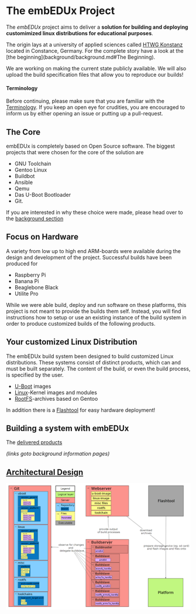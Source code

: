 # The **embEDUx** Project
The *embEDUx* project aims to deliver a **solution for building and deploying customimized
linux distributions for educational purposes**.

The origin lays at a university of applied sciences called
[HTWG Konstanz](http://www.htwg-konstanz.de/English.20.0.html) located in Constance,
Germany.  For the complete story have a look at the [the
beginning](background/background.md#The Beginning).

We are working on making the current state publicly available.  We will also
upload the build specification files that allow you to reproduce our builds!

#### Terminology
Before continuing, please make sure that you are familiar with the
[Terminology](background/terminology.md). If you keep an open eye for
crudities, you are encouraged to inform us by either opening an issue or putting
up a pull-request.

## The Core
embEDUx is completely based on Open Source software. The biggest projects that
were chosen for the core of the solution are

* GNU Toolchain
* Gentoo Linux
* Buildbot
* Ansible
* Qemu
* Das U-Boot Bootloader
* Git.

If you are interested in why these choice were made, please head over to the
[background section](background/background.md)

## Focus on Hardware
A variety from low up to high end ARM-boards were available during the design
and development of the project. Successful builds have been produced for

* Raspberry Pi
* Banana Pi
* Beaglebone Black
* Utilite Pro

While we were able build, deploy and run software on these platforms, this
project is not meant to provide the builds them self. Instead, you will find
instructions how to setup or use an existing instance of the build system in
order to produce customized builds of the following products.

## Your customized Linux Distribution
The embEDUx build system  been designed to build customized Linux distributions.
These systems consist of distinct products, which can and must be
built separately. The content of the build, or even the build process, is
specified by the user.

* [U-Boot](background/specs/uboot.md) images
* [Linux](background/specs/linux.md)-Kernel images and modules
* [RootFS](background/specs/rootfs.md)-archives based on Gentoo

In addition there is a [Flashtool](background/specs/flashtool.md) for easy hardware deployment!

## Building a system with embEDUx
The [delivered products](#delivered-products) 

*(links goto background information pages)*


## [Architectural Design](background/design/architecture.md)
[![](background/common/img/architectural_overview.png)](background/common/img/architectural_overview.png)
